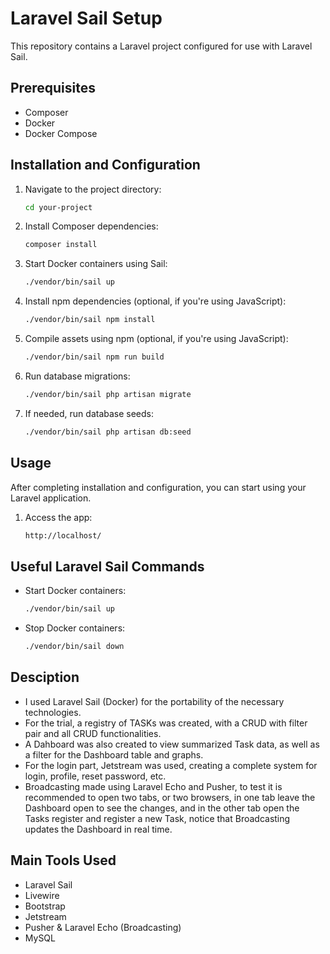 # Laravel Sail Setup

This repository contains a Laravel project configured for use with Laravel Sail.

## Prerequisites

- Composer
- Docker
- Docker Compose

## Installation and Configuration

1. Navigate to the project directory:

    ```bash
    cd your-project
    ```

2. Install Composer dependencies:

    ```bash
    composer install
    ```

3. Start Docker containers using Sail:

    ```bash
    ./vendor/bin/sail up
    ```

4. Install npm dependencies (optional, if you're using JavaScript):

    ```bash
    ./vendor/bin/sail npm install
    ```

5. Compile assets using npm (optional, if you're using JavaScript):

    ```bash
    ./vendor/bin/sail npm run build
    ```

6. Run database migrations:

    ```bash
    ./vendor/bin/sail php artisan migrate
    ```

7. If needed, run database seeds:

    ```bash
    ./vendor/bin/sail php artisan db:seed
    ```

## Usage

After completing installation and configuration, you can start using your Laravel application.

1. Access the app:

    ```bash
    http://localhost/
    ```



## Useful Laravel Sail Commands

- Start Docker containers:

    ```bash
    ./vendor/bin/sail up
    ```

- Stop Docker containers:

    ```bash
    ./vendor/bin/sail down
    ```

## Desciption

- I used Laravel Sail (Docker) for the portability of the necessary technologies.
- For the trial, a registry of TASKs was created, with a CRUD with filter pair and all CRUD functionalities.
- A Dahboard was also created to view summarized Task data, as well as a filter for the Dashboard table and graphs.
- For the login part, Jetstream was used, creating a complete system for login, profile, reset password, etc.
- Broadcasting made using Laravel Echo and Pusher, to test it is recommended to open two tabs, or two browsers, in one tab leave the Dashboard open to see the changes, and in the other tab open the Tasks register and register a new Task, notice that Broadcasting updates the Dashboard in real time.

## Main Tools Used

- Laravel Sail
- Livewire
- Bootstrap
- Jetstream
- Pusher & Laravel Echo (Broadcasting)
- MySQL

